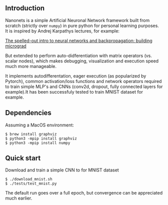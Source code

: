 
## Introduction

Nanonets is a simple Artificial Neuronal Network framework built from scratch (strictly over `numpy`) in pure python for personal learning purposes.
It is inspired by Andrej Karpathys lectures, for example:

[The spelled-out intro to neural networks and backpropagation: building micrograd
](https://www.youtube.com/watch?v=VMj-3S1tku0)

But extended to perform auto-didferentiation with matrix operators (vs. scalar nodes), which makes debugging, visualization and execution speed much more manageable.

It implements autodifferentation, eager execution (as popularized by Pytorch), common activation/loss functions and network operators required to train simple MLP's and CNNs (conv2d, dropout, fully connected layers for example).It has been successfuly tested to train MNIST dataset for example.

## Dependencies

Assuming a MacOS environment:

    $ brew install graphviz
    $ python3 -mpip install graphviz
    $ python3 -mpip install numpy

## Quick start

Download and train a simple CNN to for MNIST dataset

    $ ./download_mnist.sh
    $ ./tests/test_mnist.py

The default run goes over a full epoch, but convergence can be appreciated much earlier.
